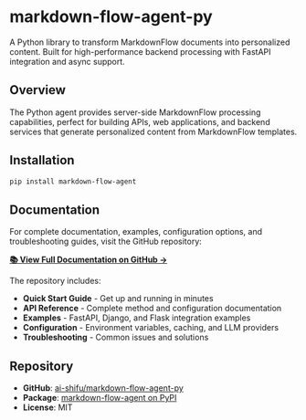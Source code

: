 # markdown-flow-agent-py

A Python library to transform MarkdownFlow documents into personalized content. Built for high-performance backend processing with FastAPI integration and async support.

## Overview

The Python agent provides server-side MarkdownFlow processing capabilities, perfect for building APIs, web applications, and backend services that generate personalized content from MarkdownFlow templates.

## Installation

```bash
pip install markdown-flow-agent
```

## Documentation

For complete documentation, examples, configuration options, and troubleshooting guides, visit the GitHub repository:

**[📚 View Full Documentation on GitHub →](https://github.com/ai-shifu/markdown-flow-agent-py)**

The repository includes:

- **Quick Start Guide** - Get up and running in minutes
- **API Reference** - Complete method and configuration documentation
- **Examples** - FastAPI, Django, and Flask integration examples
- **Configuration** - Environment variables, caching, and LLM providers
- **Troubleshooting** - Common issues and solutions

## Repository

- **GitHub**: [ai-shifu/markdown-flow-agent-py](https://github.com/ai-shifu/markdown-flow-agent-py)
- **Package**: [markdown-flow-agent on PyPI](https://pypi.org/project/markdown-flow-agent/)
- **License**: MIT
